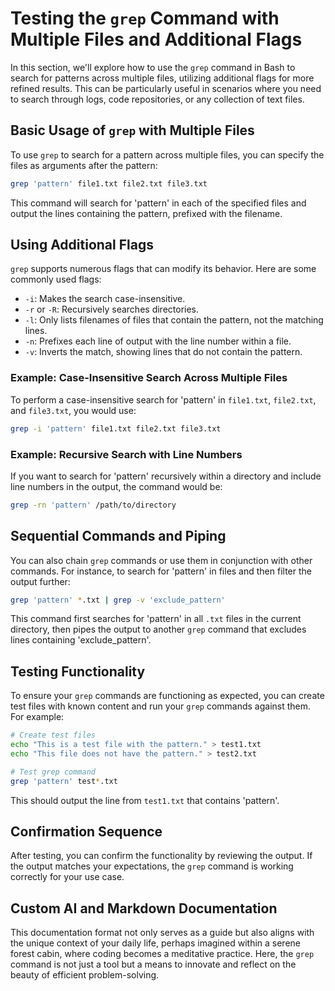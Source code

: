 # Testing the `grep` Command with Multiple Files and Additional Flags

In this section, we'll explore how to use the `grep` command in Bash to search for patterns across multiple files, utilizing additional flags for more refined results. This can be particularly useful in scenarios where you need to search through logs, code repositories, or any collection of text files.

## Basic Usage of `grep` with Multiple Files

To use `grep` to search for a pattern across multiple files, you can specify the files as arguments after the pattern:

```bash
grep 'pattern' file1.txt file2.txt file3.txt
```

This command will search for 'pattern' in each of the specified files and output the lines containing the pattern, prefixed with the filename.

## Using Additional Flags

`grep` supports numerous flags that can modify its behavior. Here are some commonly used flags:

- `-i`: Makes the search case-insensitive.
- `-r` or `-R`: Recursively searches directories.
- `-l`: Only lists filenames of files that contain the pattern, not the matching lines.
- `-n`: Prefixes each line of output with the line number within a file.
- `-v`: Inverts the match, showing lines that do not contain the pattern.

### Example: Case-Insensitive Search Across Multiple Files

To perform a case-insensitive search for 'pattern' in `file1.txt`, `file2.txt`, and `file3.txt`, you would use:

```bash
grep -i 'pattern' file1.txt file2.txt file3.txt
```

### Example: Recursive Search with Line Numbers

If you want to search for 'pattern' recursively within a directory and include line numbers in the output, the command would be:

```bash
grep -rn 'pattern' /path/to/directory
```

## Sequential Commands and Piping

You can also chain `grep` commands or use them in conjunction with other commands. For instance, to search for 'pattern' in files and then filter the output further:

```bash
grep 'pattern' *.txt | grep -v 'exclude_pattern'
```

This command first searches for 'pattern' in all `.txt` files in the current directory, then pipes the output to another `grep` command that excludes lines containing 'exclude_pattern'.

## Testing Functionality

To ensure your `grep` commands are functioning as expected, you can create test files with known content and run your `grep` commands against them. For example:

```bash
# Create test files
echo "This is a test file with the pattern." > test1.txt
echo "This file does not have the pattern." > test2.txt

# Test grep command
grep 'pattern' test*.txt
```

This should output the line from `test1.txt` that contains 'pattern'.

## Confirmation Sequence

After testing, you can confirm the functionality by reviewing the output. If the output matches your expectations, the `grep` command is working correctly for your use case.

## Custom AI and Markdown Documentation

This documentation format not only serves as a guide but also aligns with the unique context of your daily life, perhaps imagined within a serene forest cabin, where coding becomes a meditative practice. Here, the `grep` command is not just a tool but a means to innovate and reflect on the beauty of efficient problem-solving.

